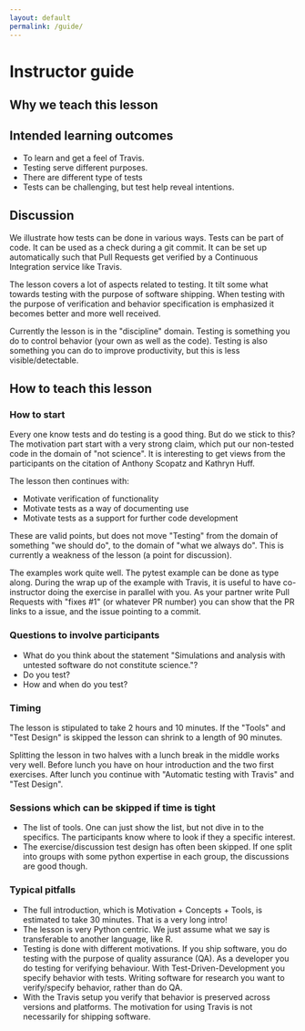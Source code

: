 ```yaml
---
layout: default
permalink: /guide/
---
```


# Instructor guide

## Why we teach this lesson


## Intended learning outcomes
* To learn and get a feel of Travis.
* Testing serve different purposes.
* There are different type of tests
* Tests can be challenging, but test help reveal intentions.


## Discussion

We illustrate how tests can be done in various ways. Tests can be part
of code.  It can be used as a check during a git commit. It can be set
up automatically such that Pull Requests get verified by a Continuous
Integration service like Travis.

The lesson covers a lot of aspects related to testing. It tilt some what
towards testing with the purpose of software shipping. When testing with
the purpose of verification and behavior specification is emphasized it
becomes better and more well received.

Currently the lesson is in the "discipline" domain. Testing is
something you do to control behavior (your own as well as the code). 
Testing is also something you can do to improve productivity, but this 
is less visible/detectable.


## How to teach this lesson

### How to start
Every one know tests and do testing is a good thing. But do we stick to
this? The motivation part start with a very strong claim, which put our
non-tested code in the domain of "not science". It is interesting to get
views from the participants on the citation of Anthony Scopatz and 
Kathryn Huff.

The lesson then continues with:
- Motivate verification of functionality
- Motivate tests as a way of documenting use
- Motivate tests as a support for further code development

These are valid points, but does not move "Testing" from the domain of
something "we should do", to the domain of "what we always do". This is
currently a weakness of the lesson (a point for discussion).

The examples work quite well. The pytest example can be done as type
along. During the wrap up of the example with Travis, it is useful to
have co-instructor doing the exercise in parallel with you. As your
partner write Pull Requests with "fixes #1" (or whatever PR number) you
can show that the PR links to a issue, and the issue pointing to a
commit.

### Questions to involve participants
* What do you think about the statement "Simulations and analysis with
  untested software do not constitute science."?
* Do you test?
* How and when do you test?

### Timing
The lesson is stipulated to take 2 hours and 10 minutes. If the "Tools"
and "Test Design" is skipped the lesson can shrink to a length of 90
minutes.

Splitting the lesson in two halves with a lunch break in the middle
works very well. Before lunch you have on hour introduction and the two
first exercises. After lunch you continue with "Automatic testing with 
Travis" and "Test Design".

### Sessions which can be skipped if time is tight
* The list of tools. One can just show the list, but not dive in to the
  specifics. The participants know where to look if they a specific
  interest.
* The exercise/discussion test design has often been skipped. If one split into
  groups with some python expertise in each group, the discussions are good though.

### Typical pitfalls
* The full introduction, which is Motivation + Concepts + Tools, is
  estimated to take 30 minutes. That is a very long intro!
* The lesson is very Python centric. We just assume what we say is
  transferable to another language, like R.
* Testing is done with different motivations. If you ship software, you
  do testing with the purpose of quality assurance (QA). As a developer
    you do testing for verifying behaviour. With
    Test-Driven-Development you specify behavior with tests. Writing
    software for research you want to verify/specify behavior, rather
    than do QA. 
* With the Travis setup you verify that behavior is preserved across
  versions and platforms. The motivation for using Travis is not
  necessarily for shipping software. 
